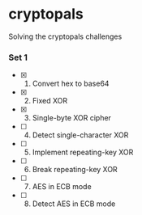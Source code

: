 # cryptopals

Solving the cryptopals challenges

### Set 1

- [x] 1. Convert hex to base64
- [x] 2. Fixed XOR
- [x] 3. Single-byte XOR cipher
- [ ] 4. Detect single-character XOR
- [ ] 5. Implement repeating-key XOR
- [ ] 6. Break repeating-key XOR
- [ ] 7. AES in ECB mode
- [ ] 8. Detect AES in ECB mode
